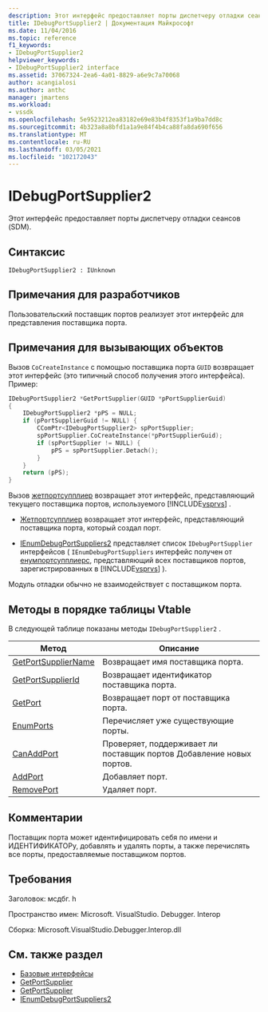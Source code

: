 ```yaml
---
description: Этот интерфейс предоставляет порты диспетчеру отладки сеансов (SDM).
title: IDebugPortSupplier2 | Документация Майкрософт
ms.date: 11/04/2016
ms.topic: reference
f1_keywords:
- IDebugPortSupplier2
helpviewer_keywords:
- IDebugPortSupplier2 interface
ms.assetid: 37067324-2ea6-4a01-8829-a6e9c7a70068
author: acangialosi
ms.author: anthc
manager: jmartens
ms.workload:
- vssdk
ms.openlocfilehash: 5e9523212ea83182e69e83b4f8353f1a9ba7dd8c
ms.sourcegitcommit: 4b323a8a8bfd1a1a9e84f4b4ca88fa8da690f656
ms.translationtype: MT
ms.contentlocale: ru-RU
ms.lasthandoff: 03/05/2021
ms.locfileid: "102172043"
---
```

# <a name="idebugportsupplier2"></a>IDebugPortSupplier2
Этот интерфейс предоставляет порты диспетчеру отладки сеансов (SDM).

## <a name="syntax"></a>Синтаксис

```
IDebugPortSupplier2 : IUnknown
```

## <a name="notes-for-implementers"></a>Примечания для разработчиков
Пользовательский поставщик портов реализует этот интерфейс для представления поставщика порта.

## <a name="notes-for-callers"></a>Примечания для вызывающих объектов
Вызов `CoCreateInstance` с помощью поставщика порта `GUID` возвращает этот интерфейс (это типичный способ получения этого интерфейса). Пример:

```cpp
IDebugPortSupplier2 *GetPortSupplier(GUID *pPortSupplierGuid)
{
    IDebugPortSupplier2 *pPS = NULL;
    if (pPortSupplierGuid != NULL) {
        CComPtr<IDebugPortSupplier2> spPortSupplier;
        spPortSupplier.CoCreateInstance(*pPortSupplierGuid);
        if (spPortSupplier != NULL) {
            pPS = spPortSupplier.Detach();
        }
    }
    return (pPS);
}
```

Вызов [жетпортсупплиер](../../../extensibility/debugger/reference/idebugcoreserver2-getportsupplier.md) возвращает этот интерфейс, представляющий текущего поставщика портов, используемого [!INCLUDE[vsprvs](../../../code-quality/includes/vsprvs_md.md)] .

- [Жетпортсупплиер](../../../extensibility/debugger/reference/idebugport2-getportsupplier.md) возвращает этот интерфейс, представляющий поставщика порта, который создал порт.

- [IEnumDebugPortSuppliers2](../../../extensibility/debugger/reference/ienumdebugportsuppliers2.md) представляет список `IDebugPortSupplier` интерфейсов ( `IEnumDebugPortSuppliers` интерфейс получен от [енумпортсупплиерс](../../../extensibility/debugger/reference/idebugcoreserver2-enumportsuppliers.md), представляющий всех поставщиков портов, зарегистрированных в [!INCLUDE[vsprvs](../../../code-quality/includes/vsprvs_md.md)] ).

Модуль отладки обычно не взаимодействует с поставщиком порта.

## <a name="methods-in-vtable-order"></a>Методы в порядке таблицы Vtable
В следующей таблице показаны методы `IDebugPortSupplier2` .

|Метод|Описание|
|------------|-----------------|
|[GetPortSupplierName](../../../extensibility/debugger/reference/idebugportsupplier2-getportsuppliername.md)|Возвращает имя поставщика порта.|
|[GetPortSupplierId](../../../extensibility/debugger/reference/idebugportsupplier2-getportsupplierid.md)|Возвращает идентификатор поставщика порта.|
|[GetPort](../../../extensibility/debugger/reference/idebugportsupplier2-getport.md)|Возвращает порт от поставщика порта.|
|[EnumPorts](../../../extensibility/debugger/reference/idebugportsupplier2-enumports.md)|Перечисляет уже существующие порты.|
|[CanAddPort](../../../extensibility/debugger/reference/idebugportsupplier2-canaddport.md)|Проверяет, поддерживает ли поставщик портов Добавление новых портов.|
|[AddPort](../../../extensibility/debugger/reference/idebugportsupplier2-addport.md)|Добавляет порт.|
|[RemovePort](../../../extensibility/debugger/reference/idebugportsupplier2-removeport.md)|Удаляет порт.|

## <a name="remarks"></a>Комментарии
Поставщик порта может идентифицировать себя по имени и ИДЕНТИФИКАТОРу, добавлять и удалять порты, а также перечислять все порты, предоставляемые поставщиком портов.

## <a name="requirements"></a>Требования
Заголовок: мсдбг. h

Пространство имен: Microsoft. VisualStudio. Debugger. Interop

Сборка: Microsoft.VisualStudio.Debugger.Interop.dll

## <a name="see-also"></a>См. также раздел
- [Базовые интерфейсы](../../../extensibility/debugger/reference/core-interfaces.md)
- [GetPortSupplier](../../../extensibility/debugger/reference/idebugport2-getportsupplier.md)
- [GetPortSupplier](../../../extensibility/debugger/reference/idebugcoreserver2-getportsupplier.md)
- [IEnumDebugPortSuppliers2](../../../extensibility/debugger/reference/ienumdebugportsuppliers2.md)
